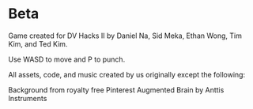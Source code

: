 # Beta

Game created for DV Hacks II by Daniel Na, Sid Meka, Ethan Wong, Tim Kim, and Ted Kim.

Use WASD to move and P to punch.

All assets, code, and music created by us originally except the following:

Background from royalty free Pinterest
Augmented Brain by Anttis Instruments
